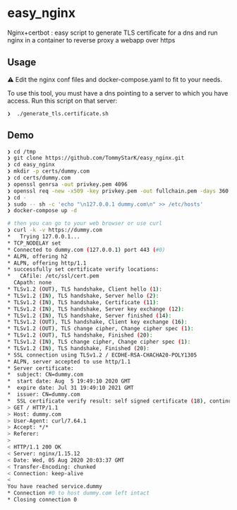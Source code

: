 # easy_nginx
Nginx+certbot : easy script to generate TLS certificate for a dns and run nginx in a container to reverse proxy a webapp over https

## Usage

:warning: Edit the nginx conf files and docker-compose.yaml to fit to your needs.

To use this tool, you must have a dns pointing to a server to which you have access.
Run this script on that server:

```
❯  ./generate_tls.certificate.sh
```

## Demo

```bash
❯ cd /tmp
❯ git clone https://github.com/TommyStarK/easy_nginx.git
❯ cd easy_nginx
❯ mkdir -p certs/dummy.com
❯ cd certs/dummy.com
❯ openssl genrsa -out privkey.pem 4096
❯ openssl req -new -x509 -key privkey.pem -out fullchain.pem -days 360 -subj /CN=dummy.com
❯ cd -
❯ sudo -- sh -c 'echo "\n127.0.0.1 dummy.com\n" >> /etc/hosts'
❯ docker-compose up -d

# then you can go to your web browser or use curl
❯ curl -k -v https://dummy.com
*   Trying 127.0.0.1...
* TCP_NODELAY set
* Connected to dummy.com (127.0.0.1) port 443 (#0)
* ALPN, offering h2
* ALPN, offering http/1.1
* successfully set certificate verify locations:
*   CAfile: /etc/ssl/cert.pem
  CApath: none
* TLSv1.2 (OUT), TLS handshake, Client hello (1):
* TLSv1.2 (IN), TLS handshake, Server hello (2):
* TLSv1.2 (IN), TLS handshake, Certificate (11):
* TLSv1.2 (IN), TLS handshake, Server key exchange (12):
* TLSv1.2 (IN), TLS handshake, Server finished (14):
* TLSv1.2 (OUT), TLS handshake, Client key exchange (16):
* TLSv1.2 (OUT), TLS change cipher, Change cipher spec (1):
* TLSv1.2 (OUT), TLS handshake, Finished (20):
* TLSv1.2 (IN), TLS change cipher, Change cipher spec (1):
* TLSv1.2 (IN), TLS handshake, Finished (20):
* SSL connection using TLSv1.2 / ECDHE-RSA-CHACHA20-POLY1305
* ALPN, server accepted to use http/1.1
* Server certificate:
*  subject: CN=dummy.com
*  start date: Aug  5 19:49:10 2020 GMT
*  expire date: Jul 31 19:49:10 2021 GMT
*  issuer: CN=dummy.com
*  SSL certificate verify result: self signed certificate (18), continuing anyway.
> GET / HTTP/1.1
> Host: dummy.com
> User-Agent: curl/7.64.1
> Accept: */*
> Referer:
>
< HTTP/1.1 200 OK
< Server: nginx/1.15.12
< Date: Wed, 05 Aug 2020 20:03:37 GMT
< Transfer-Encoding: chunked
< Connection: keep-alive
<
You have reached service.dummy
* Connection #0 to host dummy.com left intact
* Closing connection 0
```
